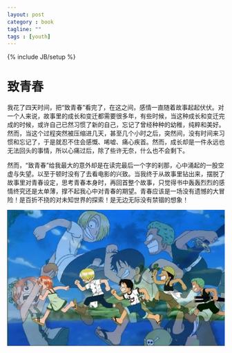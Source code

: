 ```yaml
---
layout: post
category : book
tagline: ""
tags : [youth]
---
```

{% include JB/setup %}
# 致青春
我花了四天时间，把“致青春”看完了，在这之间，感情一直随着故事起起伏伏。对一个人来说，故事里的成长和变迁都需要很多年，有些时候，当这种成长和变迁完成的时候，或许自己已然习惯了新的自己，忘记了曾经种种的幼稚，纯粹和美好。然而，当这个过程突然被压缩进几天，甚至几个小时之后，突然间，没有时间来习惯和忘记了，于是就忍不住会感慨、唏嘘、痛心疾首。然而，成长却是一件永远也无法回头的事情，所以心痛过后，除了些许无奈，什么也不会剩下。

然而，“致青春”给我最大的意外却是在读完最后一个字的刹那，心中涌起的一股空虚与失望。以至于顿时没有了去看电影的兴致。当我终于从故事里钻出来，摆脱了故事里对青春设定，思考青春本身时，再回首整个故事，只觉得书中轰轰烈烈的感情终究还是太单薄，撑不起我心中对青春的期望。青春应该是一场没有遗憾的大冒险！是百折不挠的对未知世界的探索！是无边无际没有禁锢的想象！

![](images/dry_ty_1.png?raw=true)

